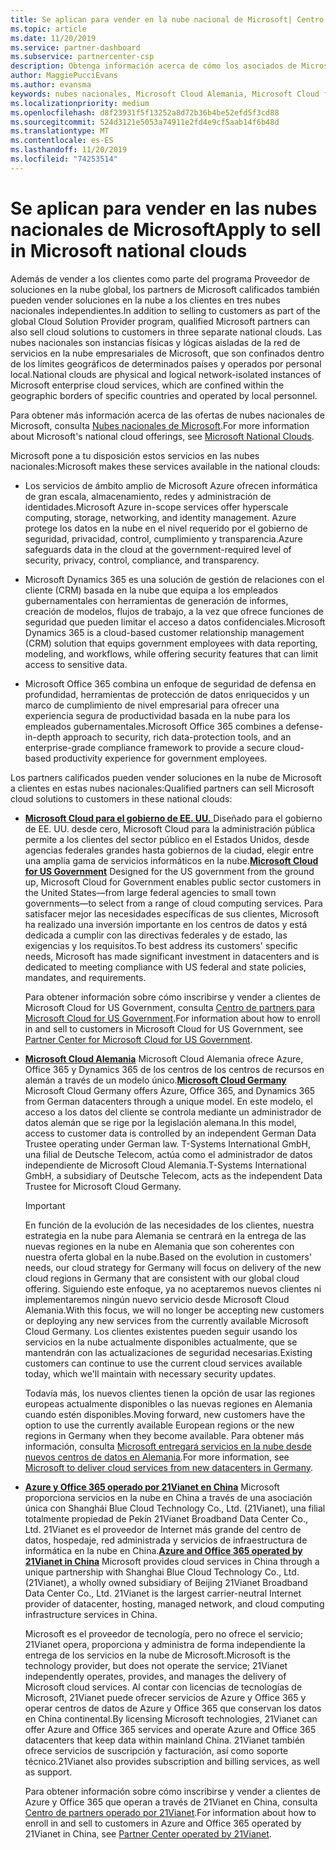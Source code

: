 ```yaml
---
title: Se aplican para vender en la nube nacional de Microsoft| Centro de partners
ms.topic: article
ms.date: 11/20/2019
ms.service: partner-dashboard
ms.subservice: partnercenter-csp
description: Obtenga información acerca de cómo los asociados de Microsoft en el programa proveedor de soluciones en la nube pueden vender a los clientes inscritos en nubes nacionales admitidas.
author: MaggiePucciEvans
ms.author: evansma
keywords: nubes nacionales, Microsoft Cloud Alemania, Microsoft Cloud for US Government, 21Vianet, Microsoft Cloud China
ms.localizationpriority: medium
ms.openlocfilehash: d8f23931f5f13252a8d72b36b4be52efd5f3cd88
ms.sourcegitcommit: 524d3121e5053a74911e2fd4e9cf5aab14f6b48d
ms.translationtype: MT
ms.contentlocale: es-ES
ms.lasthandoff: 11/20/2019
ms.locfileid: "74253514"
---
```

# <a name="apply-to-sell-in-microsoft-national-clouds"></a><span data-ttu-id="141b5-104">Se aplican para vender en las nubes nacionales de Microsoft</span><span class="sxs-lookup"><span data-stu-id="141b5-104">Apply to sell in Microsoft national clouds</span></span>

<span data-ttu-id="141b5-105">Además de vender a los clientes como parte del programa Proveedor de soluciones en la nube global, los partners de Microsoft calificados también pueden vender soluciones en la nube a los clientes en tres nubes nacionales independientes.</span><span class="sxs-lookup"><span data-stu-id="141b5-105">In addition to selling to customers as part of the global Cloud Solution Provider program, qualified Microsoft partners can also sell cloud solutions to customers in three separate national clouds.</span></span> <span data-ttu-id="141b5-106">Las nubes nacionales son instancias físicas y lógicas aisladas de la red de servicios en la nube empresariales de Microsoft, que son confinados dentro de los límites geográficos de determinados países y operados por personal local.</span><span class="sxs-lookup"><span data-stu-id="141b5-106">National clouds are physical and logical network-isolated instances of Microsoft enterprise cloud services, which are confined within the geographic borders of specific countries and operated by local personnel.</span></span> 

<span data-ttu-id="141b5-107">Para obtener más información acerca de las ofertas de nubes nacionales de Microsoft, consulta [Nubes nacionales de Microsoft](https://www.microsoft.com/trustcenter/cloudservices/nationalcloud).</span><span class="sxs-lookup"><span data-stu-id="141b5-107">For more information about Microsoft's national cloud offerings, see [Microsoft National Clouds](https://www.microsoft.com/trustcenter/cloudservices/nationalcloud).</span></span>

<span data-ttu-id="141b5-108">Microsoft pone a tu disposición estos servicios en las nubes nacionales:</span><span class="sxs-lookup"><span data-stu-id="141b5-108">Microsoft makes these services available in the national clouds:</span></span>

-   <span data-ttu-id="141b5-109">Los servicios de ámbito amplio de Microsoft Azure ofrecen informática de gran escala, almacenamiento, redes y administración de identidades.</span><span class="sxs-lookup"><span data-stu-id="141b5-109">Microsoft Azure in-scope services offer hyperscale computing, storage, networking, and identity management.</span></span> <span data-ttu-id="141b5-110">Azure protege los datos en la nube en el nivel requerido por el gobierno de seguridad, privacidad, control, cumplimiento y transparencia.</span><span class="sxs-lookup"><span data-stu-id="141b5-110">Azure safeguards data in the cloud at the government-required level of security, privacy, control, compliance, and transparency.</span></span>

-   <span data-ttu-id="141b5-111">Microsoft Dynamics 365 es una solución de gestión de relaciones con el cliente (CRM) basada en la nube que equipa a los empleados gubernamentales con herramientas de generación de informes, creación de modelos, flujos de trabajo, a la vez que ofrece funciones de seguridad que pueden limitar el acceso a datos confidenciales.</span><span class="sxs-lookup"><span data-stu-id="141b5-111">Microsoft Dynamics 365 is a cloud-based customer relationship management (CRM) solution that equips government employees with data reporting, modeling, and workflows, while offering security features that can limit access to sensitive data.</span></span>

-   <span data-ttu-id="141b5-112">Microsoft Office 365 combina un enfoque de seguridad de defensa en profundidad, herramientas de protección de datos enriquecidos y un marco de cumplimiento de nivel empresarial para ofrecer una experiencia segura de productividad basada en la nube para los empleados gubernamentales.</span><span class="sxs-lookup"><span data-stu-id="141b5-112">Microsoft Office 365 combines a defense-in-depth approach to security, rich data-protection tools, and an enterprise-grade compliance framework to provide a secure cloud-based productivity experience for government employees.</span></span>

<span data-ttu-id="141b5-113">Los partners calificados pueden vender soluciones en la nube de Microsoft a clientes en estas nubes nacionales:</span><span class="sxs-lookup"><span data-stu-id="141b5-113">Qualified partners can sell Microsoft cloud solutions to customers in these national clouds:</span></span>

-   <span data-ttu-id="141b5-114">[**Microsoft Cloud para el gobierno de EE. UU.** ](https://www.microsoft.com/trustcenter/cloudservices/nationalcloud#Microsoft_Cloud_for_US) Diseñado para el gobierno de EE. UU. desde cero, Microsoft Cloud para la administración pública permite a los clientes del sector público en el Estados Unidos, desde agencias federales grandes hasta gobiernos de la ciudad, elegir entre una amplia gama de servicios informáticos en la nube.</span><span class="sxs-lookup"><span data-stu-id="141b5-114">[**Microsoft Cloud for US Government**](https://www.microsoft.com/trustcenter/cloudservices/nationalcloud#Microsoft_Cloud_for_US) Designed for the US government from the ground up, Microsoft Cloud for Government enables public sector customers in the United States—from large federal agencies to small town governments—to select from a range of cloud computing services.</span></span> <span data-ttu-id="141b5-115">Para satisfacer mejor las necesidades específicas de sus clientes, Microsoft ha realizado una inversión importante en los centros de datos y está dedicada a cumplir con las directivas federales y de estado, las exigencias y los requisitos.</span><span class="sxs-lookup"><span data-stu-id="141b5-115">To best address its customers' specific needs, Microsoft has made significant investment in datacenters and is dedicated to meeting compliance with US federal and state policies, mandates, and requirements.</span></span> 

    <span data-ttu-id="141b5-116">Para obtener información sobre cómo inscribirse y vender a clientes de Microsoft Cloud for US Government, consulta [Centro de partners para Microsoft Cloud for US Government](partner-center-for-microsoft-us-govt-cloud.md).</span><span class="sxs-lookup"><span data-stu-id="141b5-116">For information about how to enroll in and sell to customers in Microsoft Cloud for US Government, see [Partner Center for Microsoft Cloud for US Government](partner-center-for-microsoft-us-govt-cloud.md).</span></span>

-   <span data-ttu-id="141b5-117">[**Microsoft Cloud Alemania**](https://www.microsoft.com/trustcenter/cloudservices/nationalcloud#Microsoft_Cloud_Germany) Microsoft Cloud Alemania ofrece Azure, Office 365 y Dynamics 365 de los centros de los centros de recursos en alemán a través de un modelo único.</span><span class="sxs-lookup"><span data-stu-id="141b5-117">[**Microsoft Cloud Germany**](https://www.microsoft.com/trustcenter/cloudservices/nationalcloud#Microsoft_Cloud_Germany) Microsoft Cloud Germany offers Azure, Office 365, and Dynamics 365 from German datacenters through a unique model.</span></span> <span data-ttu-id="141b5-118">En este modelo, el acceso a los datos del cliente se controla mediante un administrador de datos alemán que se rige por la legislación alemana.</span><span class="sxs-lookup"><span data-stu-id="141b5-118">In this model, access to customer data is controlled by an independent German Data Trustee operating under German law.</span></span> <span data-ttu-id="141b5-119">T-Systems International GmbH, una filial de Deutsche Telecom, actúa como el administrador de datos independiente de Microsoft Cloud Alemania.</span><span class="sxs-lookup"><span data-stu-id="141b5-119">T-Systems International GmbH, a subsidiary of Deutsche Telecom, acts as the independent Data Trustee for Microsoft Cloud Germany.</span></span> 

    > [!IMPORTANT]  
    > <span data-ttu-id="141b5-120">En función de la evolución de las necesidades de los clientes, nuestra estrategia en la nube para Alemania se centrará en la entrega de las nuevas regiones en la nube en Alemania que son coherentes con nuestra oferta global en la nube.</span><span class="sxs-lookup"><span data-stu-id="141b5-120">Based on the evolution in customers' needs, our cloud strategy for Germany will focus on delivery of the new cloud regions in Germany that are consistent with our global cloud offering.</span></span> <span data-ttu-id="141b5-121">Siguiendo este enfoque, ya no aceptaremos nuevos clientes ni implementaremos ningún nuevo servicio desde Microsoft Cloud Alemania.</span><span class="sxs-lookup"><span data-stu-id="141b5-121">With this focus, we will no longer be accepting new customers or deploying any new services from the currently available Microsoft Cloud Germany.</span></span> <span data-ttu-id="141b5-122">Los clientes existentes pueden seguir usando los servicios en la nube actualmente disponibles actualmente, que se mantendrán con las actualizaciones de seguridad necesarias.</span><span class="sxs-lookup"><span data-stu-id="141b5-122">Existing customers can continue to use the current cloud services available today, which we'll maintain with necessary security updates.</span></span>
    >  
    > <span data-ttu-id="141b5-123">Todavía más, los nuevos clientes tienen la opción de usar las regiones europeas actualmente disponibles o las nuevas regiones en Alemania cuando estén disponibles.</span><span class="sxs-lookup"><span data-stu-id="141b5-123">Moving forward, new customers have the option to use the currently available European regions or the new regions in Germany when they become available.</span></span> <span data-ttu-id="141b5-124">Para obtener más información, consulta [Microsoft entregará servicios en la nube desde nuevos centros de datos en Alemania](https://news.microsoft.com/europe/2018/08/31/microsoft-to-deliver-cloud-services-from-new-datacentres-in-germany-in-2019-to-meet-evolving-customer-needs/).</span><span class="sxs-lookup"><span data-stu-id="141b5-124">For more information, see [Microsoft to deliver cloud services from new datacenters in Germany](https://news.microsoft.com/europe/2018/08/31/microsoft-to-deliver-cloud-services-from-new-datacentres-in-germany-in-2019-to-meet-evolving-customer-needs/).</span></span>

    
-   <span data-ttu-id="141b5-125">[**Azure y Office 365 operado por 21Vianet en China**](https://www.microsoft.com/trustcenter/cloudservices/nationalcloud#Microsoft_Cloud_for_China) Microsoft proporciona servicios en la nube en China a través de una asociación única con Shanghái Blue Cloud Technology Co., Ltd. (21Vianet), una filial totalmente propiedad de Pekín 21Vianet Broadband Data Center Co., Ltd. 21Vianet es el proveedor de Internet más grande del centro de datos, hospedaje, red administrada y servicios de infraestructura de informática en la nube en China.</span><span class="sxs-lookup"><span data-stu-id="141b5-125">[**Azure and Office 365 operated by 21Vianet in China**](https://www.microsoft.com/trustcenter/cloudservices/nationalcloud#Microsoft_Cloud_for_China) Microsoft provides cloud services in China through a unique partnership with Shanghai Blue Cloud Technology Co., Ltd. (21Vianet), a wholly owned subsidiary of Beijing 21Vianet Broadband Data Center Co., Ltd. 21Vianet is the largest carrier-neutral Internet provider of datacenter, hosting, managed network, and cloud computing infrastructure services in China.</span></span> 

    <span data-ttu-id="141b5-126">Microsoft es el proveedor de tecnología, pero no ofrece el servicio; 21Vianet opera, proporciona y administra de forma independiente la entrega de los servicios en la nube de Microsoft.</span><span class="sxs-lookup"><span data-stu-id="141b5-126">Microsoft is the technology provider, but does not operate the service; 21Vianet independently operates, provides, and manages the delivery of Microsoft cloud services.</span></span> <span data-ttu-id="141b5-127">Al contar con licencias de tecnologías de Microsoft, 21Vianet puede ofrecer servicios de Azure y Office 365 y operar centros de datos de Azure y Office 365 que conservan los datos en China continental.</span><span class="sxs-lookup"><span data-stu-id="141b5-127">By licensing Microsoft technologies, 21Vianet can offer Azure and Office 365 services and operate Azure and Office 365 datacenters that keep data within mainland China.</span></span> <span data-ttu-id="141b5-128">21Vianet también ofrece servicios de suscripción y facturación, así como soporte técnico.</span><span class="sxs-lookup"><span data-stu-id="141b5-128">21Vianet also provides subscription and billing services, as well as support.</span></span>

    <span data-ttu-id="141b5-129">Para obtener información sobre cómo inscribirse y vender a clientes de Azure y Office 365 que operan a través de 21Vianet en China, consulta [Centro de partners operado por 21Vianet](https://msdn.microsoft.com/partner-china/index).</span><span class="sxs-lookup"><span data-stu-id="141b5-129">For information about how to enroll in and sell to customers in Azure and Office 365 operated by 21Vianet in China, see [Partner Center operated by 21Vianet](https://msdn.microsoft.com/partner-china/index).</span></span> 